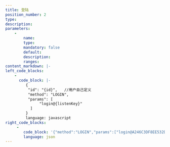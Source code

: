 ```yaml
---
title: 登陆
position_number: 2
type:
description:
parameters:
    -
        name:
        type:
        mandatory: false
        default:
        description:
        ranges:
content_markdown: |-
left_code_blocks:
    -
      code_block: |-
         {
          "id": "{id}",   //用户自己定义
          "method": "LOGIN",
          "params": [
               "login@{listenKey}"
           ]
         }
         language: javascript
right_code_blocks:
     -
        code_block: '{"method":"LOGIN","params":["login@A246C3DF8EE532DC75007BC5D86698541678596355681"],"id":"test1"}'
        language: json
---
```

